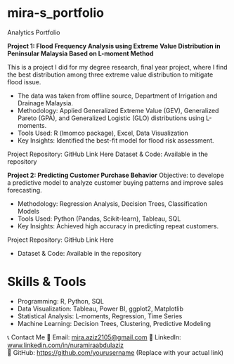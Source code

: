 # mira-s_portfolio
Analytics Portfolio 

**Project 1: Flood Frequency Analysis using Extreme Value Distribution in Peninsular Malaysia Based on L-moment Method**

This is a project I did for my degree research, final year project, where I find the best distribution among three extreme value distribution to mitigate flood issue.

* The data was taken from offline source, Department of Irrigation and Drainage Malaysia.
* Methodology: Applied Generalized Extreme Value (GEV), Generalized Pareto (GPA), and Generalized Logistic (GLO) distributions using L-moments.
* Tools Used: R (lmomco package), Excel, Data Visualization
* Key Insights: Identified the best-fit model for flood risk assessment.

Project Repository: GitHub Link Here
Dataset & Code: Available in the repository

**Project 2: Predicting Customer Purchase Behavior**
Objective: to develope a predictive model to analyze customer buying patterns and improve sales forecasting.

* Methodology: Regression Analysis, Decision Trees, Classification Models
* Tools Used: Python (Pandas, Scikit-learn), Tableau, SQL
* Key Insights: Achieved high accuracy in predicting repeat customers.

Project Repository: GitHub Link Here
* Dataset & Code: Available in the repository

# Skills & Tools
* Programming: R, Python, SQL
* Data Visualization: Tableau, Power BI, ggplot2, Matplotlib
* Statistical Analysis: L-moments, Regression, Time Series
* Machine Learning: Decision Trees, Clustering, Predictive Modeling

📞 Contact Me
📧 Email: mira.aziz2105@gmail.com
🔗 LinkedIn: www.linkedin.com/in/nuramiraabdulaziz  
📂 GitHub: https://github.com/yourusername (Replace with your actual link)




